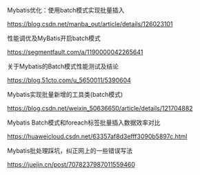 Mybatis优化：使用batch模式实现批量插入

https://blog.csdn.net/manba_out/article/details/126023101





性能调优及MyBatis开启batch模式

https://segmentfault.com/a/1190000042265641





关于Mybatis的Batch模式性能测试及结论

https://blog.51cto.com/u_5650011/5390604



Mybatis实现批量新增的工具类(batch模式)

https://blog.csdn.net/weixin_50636650/article/details/121704882





Mybatis Batch模式和foreach标签批量插入数据效率对比

https://huaweicloud.csdn.net/63357af8d3efff3090b5897c.html







Mybatis批处理踩坑，纠正网上的一些错误写法

https://juejin.cn/post/7078237987011559460
